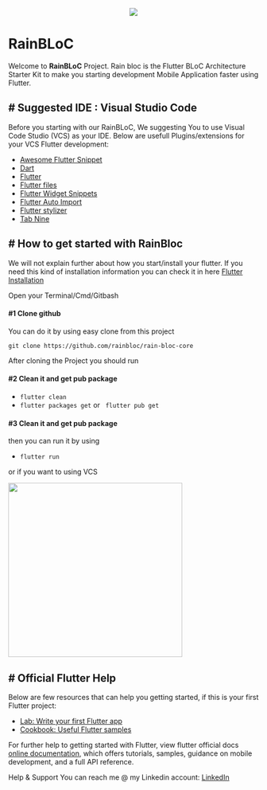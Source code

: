 <p align="center">
  <img src="https://i.imgur.com/EbGpvGO.png">
</p>

# RainBLoC

Welcome to **RainBLoC** Project. Rain bloc is the Flutter BLoC Architecture Starter Kit to make you starting development Mobile Application faster using Flutter.

## \# Suggested IDE : Visual Studio Code
Before you starting with our RainBLoC, We suggesting You to use Visual Code Studio (VCS) as your IDE. Below are usefull Plugins/extensions for your VCS Flutter development:

- [Awesome Flutter Snippet](https://marketplace.visualstudio.com/items?itemName=Nash.awesome-flutter-snippets)
- [Dart](https://marketplace.visualstudio.com/items?itemName=Dart-Code.dart-code)
- [Flutter](https://marketplace.visualstudio.com/items?itemName=Dart-Code.flutter)
- [Flutter files](https://marketplace.visualstudio.com/items?itemName=gornivv.vscode-flutter-files)
- [Flutter Widget Snippets](https://marketplace.visualstudio.com/items?itemName=alexisvt.flutter-snippets)
- [Flutter Auto Import](https://marketplace.visualstudio.com/items?itemName=davidwoo.flutter-auto-import)
- [Flutter stylizer](https://marketplace.visualstudio.com/items?itemName=gmlewis-vscode.flutter-stylizer)
- [Tab Nine](https://marketplace.visualstudio.com/items?itemName=TabNine.tabnine-vscode)

## \# How to get started with RainBloc

We will not explain further about how you start/install your flutter. If you need this kind of installation information you can check it in here [Flutter Installation](https://flutter.dev/docs/get-started/install)

Open your Terminal/Cmd/Gitbash

#### \#1 Clone github
You can do it by using easy clone from this project

```git clone https://github.com/rainbloc/rain-bloc-core```

After cloning the Project you should run

#### \#2 Clean it and get pub package
- ``` flutter clean ```
- ``` flutter packages get ``` or ``` flutter pub get```

#### \#3 Clean it and get pub package
then you can run it by using
- ```flutter run```

or if you want to using VCS
<p>
    <img  width="350" src="https://i.imgur.com/yUWTfG2.png"/>
</p>

## \# Official Flutter Help
Below are few resources that can help you getting started, if this is your first Flutter project:

- [Lab: Write your first Flutter app](https://flutter.dev/docs/get-started/codelab)
- [Cookbook: Useful Flutter samples](https://flutter.dev/docs/cookbook)

For further help to getting started with Flutter, view flutter official docs [online documentation](https://flutter.dev/docs), which offers tutorials,
samples, guidance on mobile development, and a full API reference.

Help & Support
You can reach me @ my Linkedin account:
[LinkedIn](https://www.linkedin.com/in/rendyas/)